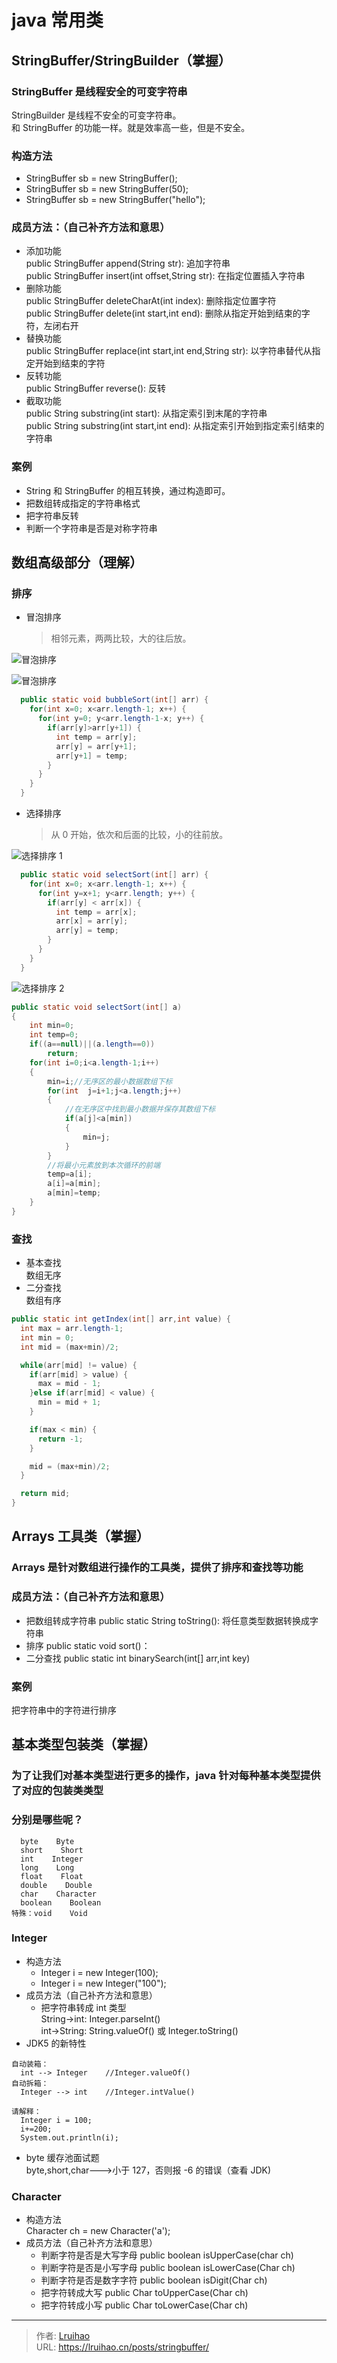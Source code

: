 # java 常用类


## StringBuffer/StringBuilder（掌握）

### StringBuffer 是线程安全的可变字符串

StringBuilder 是线程不安全的可变字符串。  
 和 StringBuffer 的功能一样。就是效率高一些，但是不安全。

### 构造方法

- StringBuffer sb = new StringBuffer();
- StringBuffer sb = new StringBuffer(50);
- StringBuffer sb = new StringBuffer("hello");

### 成员方法：（自己补齐方法和意思）

- 添加功能  
  public StringBuffer append(String str): 追加字符串  
  public StringBuffer insert(int offset,String str): 在指定位置插入字符串
- 删除功能  
  public StringBuffer deleteCharAt(int index): 删除指定位置字符  
  public StringBuffer delete(int start,int end): 删除从指定开始到结束的字符，左闭右开
- 替换功能  
  public StringBuffer replace(int start,int end,String str): 以字符串替代从指定开始到结束的字符
- 反转功能  
  public StringBuffer reverse(): 反转
- 截取功能  
  public String substring(int start): 从指定索引到末尾的字符串  
  public String substring(int start,int end): 从指定索引开始到指定索引结束的字符串

### 案例

- String 和 StringBuffer 的相互转换，通过构造即可。
- 把数组转成指定的字符串格式
- 把字符串反转
- 判断一个字符串是否是对称字符串

## 数组高级部分（理解）

### 排序

- 冒泡排序
  > 相邻元素，两两比较，大的往后放。

![冒泡排序](images/bubble.gif)

![冒泡排序](images/1.png)

```java
  public static void bubbleSort(int[] arr) {
    for(int x=0; x<arr.length-1; x++) {
      for(int y=0; y<arr.length-1-x; y++) {
        if(arr[y]>arr[y+1]) {
          int temp = arr[y];
          arr[y] = arr[y+1];
          arr[y+1] = temp;
        }
      }
    }
  }
```

- 选择排序
  > 从 0 开始，依次和后面的比较，小的往前放。

![选择排序 1](images/2.png)

```java
  public static void selectSort(int[] arr) {
    for(int x=0; x<arr.length-1; x++) {
      for(int y=x+1; y<arr.length; y++) {
        if(arr[y] < arr[x]) {
          int temp = arr[x];
          arr[x] = arr[y];
          arr[y] = temp;
        }
      }
    }
  }
```

![选择排序 2](images/select.gif)

```java
public static void selectSort(int[] a)
{
    int min=0;
    int temp=0;
    if((a==null)||(a.length==0))
        return;
    for(int i=0;i<a.length-1;i++)
    {
        min=i;//无序区的最小数据数组下标
        for(int  j=i+1;j<a.length;j++)
        {
            //在无序区中找到最小数据并保存其数组下标
            if(a[j]<a[min])
            {
                min=j;
            }
        }
        //将最小元素放到本次循环的前端
        temp=a[i];
        a[i]=a[min];
        a[min]=temp;
    }
}
```

### 查找

- 基本查找  
  数组无序
- 二分查找  
  数组有序

```java
public static int getIndex(int[] arr,int value) {
  int max = arr.length-1;
  int min = 0;
  int mid = (max+min)/2;

  while(arr[mid] != value) {
    if(arr[mid] > value) {
      max = mid - 1;
    }else if(arr[mid] < value) {
      min = mid + 1;
    }

    if(max < min) {
      return -1;
    }

    mid = (max+min)/2;
  }

  return mid;
}
```

## Arrays 工具类（掌握）

### Arrays 是针对数组进行操作的工具类，提供了排序和查找等功能

<!-- markdownlint-disable MD024 -->

### 成员方法：（自己补齐方法和意思）

- 把数组转成字符串
  public static String toString(): 将任意类型数据转换成字符串
- 排序
  public static void sort()：
- 二分查找
  public static int binarySearch(int[] arr,int key)

### 案例

把字符串中的字符进行排序

## 基本类型包装类（掌握）

### 为了让我们对基本类型进行更多的操作，java 针对每种基本类型提供了对应的包装类类型

### 分别是哪些呢？

```plain
  byte    Byte
  short    Short
  int    Integer
  long    Long
  float    Float
  double    Double
  char    Character
  boolean    Boolean
特殊：void    Void
```

### Integer

- 构造方法
  - Integer i = new Integer(100);
  - Integer i = new Integer("100");
- 成员方法（自己补齐方法和意思）
  - 把字符串转成 int 类型  
    String->int: Integer.parseInt()  
    int->String: String.valueOf() 或 Integer.toString()
- JDK5 的新特性

```plain
自动装箱：
  int --> Integer    //Integer.valueOf()
自动拆箱：
  Integer --> int    //Integer.intValue()

请解释：
  Integer i = 100;
  i+=200;
  System.out.println(i);
```

- byte 缓存池面试题  
  byte,short,char--->小于 127，否则报 -6 的错误（查看 JDK)

### Character

- 构造方法  
  Character ch = new Character('a');
- 成员方法（自己补齐方法和意思）
  - 判断字符是否是大写字母
    public boolean isUpperCase(char ch)
  - 判断字符是否是小写字母
    public boolean isLowerCase(Char ch)
  - 判断字符是否是数字字符
    public boolean isDigit(Char ch)
  - 把字符转成大写
    public Char toUpperCase(Char ch)
  - 把字符转成小写
    public Char toLowerCase(Char ch)


---

> 作者: [Lruihao](https://github.com/Lruihao)  
> URL: https://lruihao.cn/posts/stringbuffer/  

